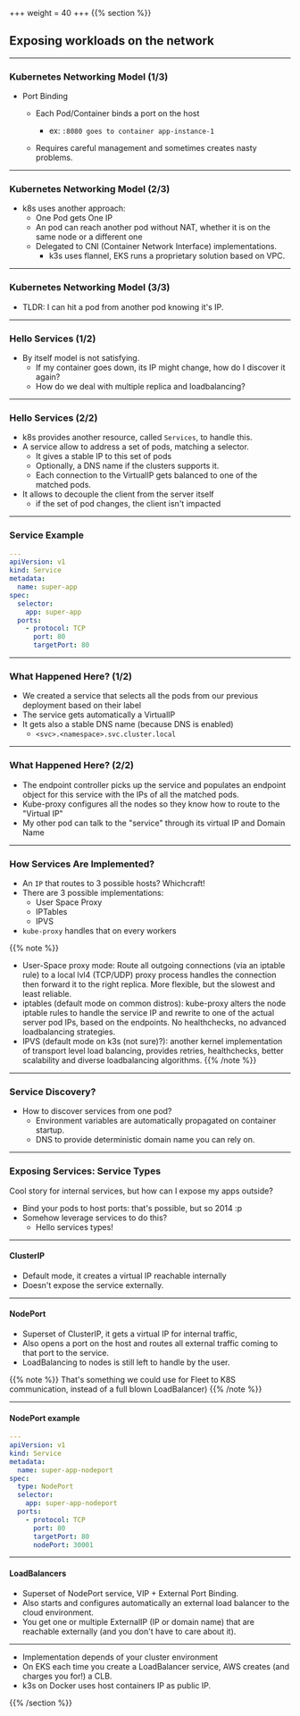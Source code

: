 +++
weight = 40
+++
{{% section %}}

## Exposing workloads on the network

---

### Kubernetes Networking Model (1/3)

- Port Binding
  - Each Pod/Container binds a port on the host
    - ex: `:8080 goes to container app-instance-1`

  - Requires careful management and sometimes creates nasty problems.

---

### Kubernetes Networking Model (2/3)

- k8s uses another approach:
  - One Pod gets One IP
  - An pod can reach another pod without NAT, whether it is on the same node or a different one
  - Delegated to CNI (Container Network Interface) implementations.
    - k3s uses flannel, EKS runs a proprietary solution based on VPC.

---

### Kubernetes Networking Model (3/3)

- TLDR: I can hit a pod from another pod knowing it's IP.

---

### Hello Services (1/2)

- By itself model is not satisfying.
  - If my container goes down, its IP might change, how do I discover it again?
  - How do we deal with multiple replica and loadbalancing?

---

### Hello Services (2/2)

- k8s provides another resource, called `Services`, to handle this.
- A service allow to address a set of pods, matching a selector.
  - It gives a stable IP to this set of pods
  - Optionally, a DNS name if the clusters supports it.
  - Each connection to the VirtualIP gets balanced to one of the matched pods.
- It allows to decouple the client from the server itself
  - if the set of pod changes, the client isn't impacted

---

### Service Example

```yaml
---
apiVersion: v1
kind: Service
metadata:
  name: super-app
spec:
  selector:
    app: super-app
  ports:
    - protocol: TCP
      port: 80
      targetPort: 80
```

---

### What Happened Here? (1/2)

- We created a service that selects all the pods from our previous deployment based on their label
- The service gets automatically a VirtualIP
- It gets also a stable DNS name (because DNS is enabled)
  - `<svc>.<namespace>.svc.cluster.local`

---

### What Happened Here? (2/2)

- The endpoint controller picks up the service and populates an endpoint object for this service with the IPs of all the matched pods.
- Kube-proxy configures all the nodes so they know how to route to the "Virtual IP"
- My other pod can talk to the "service" through its virtual IP and Domain Name

---

### How Services Are Implemented?

- An `IP` that routes to 3 possible hosts? Whichcraft!
- There are 3 possible implementations:
  - User Space Proxy
  - IPTables
  - IPVS
- `kube-proxy` handles that on every workers


{{% note %}}
- User-Space proxy mode: Route all outgoing connections (via an iptable rule) to a local lvl4 (TCP/UDP) proxy process handles the connection then forward it to the right replica. More flexible, but the slowest and least reliable.
- iptables (default mode on common distros): kube-proxy alters the node iptable rules to handle the service IP and rewrite to one of the actual server pod IPs, based on the endpoints. No healthchecks, no advanced loadbalancing strategies.
- IPVS (default mode on k3s (not sure)?): another kernel implementation of transport level load balancing, provides retries, healthchecks, better scalability and diverse loadbalancing algorithms.
{{% /note  %}}

---

### Service Discovery?

- How to discover services from one pod?
  - Environment variables are automatically propagated on container startup.
  - DNS to provide deterministic domain name you can rely on.

---

### Exposing Services: Service Types

Cool story for internal services, but how can I expose my apps outside?

- Bind your pods to host ports: that's possible, but so 2014 :p
- Somehow leverage services to do this?
  - Hello services types!

---

#### ClusterIP

- Default mode, it creates a virtual IP reachable internally
- Doesn't expose the service externally.

---

#### NodePort

- Superset of ClusterIP, it gets a virtual IP for internal traffic,
- Also opens a port on the host and routes all external traffic coming to that port to the service.
- LoadBalancing to nodes is still left to handle by the user.

{{% note %}}
That's something we could use for Fleet to K8S communication, instead of a full blown LoadBalancer)
{{% /note %}}

---

#### NodePort example

```yaml
---
apiVersion: v1
kind: Service
metadata:
  name: super-app-nodeport
spec:
  type: NodePort
  selector:
    app: super-app-nodeport
  ports:
    - protocol: TCP
      port: 80
      targetPort: 80
      nodePort: 30001
```

---

#### LoadBalancers

- Superset of NodePort service, VIP + External Port Binding.
- Also starts and configures automatically an external load balancer to the cloud environment.
- You get one or multiple ExternalIP (IP or domain name) that are reachable externally (and you don't have to care about it).

---

- Implementation depends of your cluster environment
- On EKS each time you create a LoadBalancer service, AWS creates (and charges you for!) a CLB.
- k3s on Docker uses host containers IP as public IP.

{{% /section %}}
